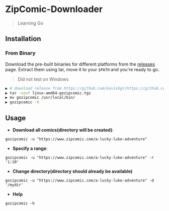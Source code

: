 # ZipComic-Downloader

> Learning Go


## Installation

### From Binary

Download the pre-built binaries for different platforms from the [releases](https://github.com/kavishgr/ZipComic-Downloader/releases) page. Extract them using tar, move it to your `$PATH` and you're ready to go.

> Did not test on Windows

```sh
▶ # download release from https://github.com/kavishgr/https://github.com/kavishgr/ZipComic-Downloader/releases/
▶ tar -xzvf linux-amd64-gozipcomic.tgz
▶ mv gozipcomic /usr/local/bin/
▶ gozipcomic -h
```

## Usage

* **Download all comics(directory will be created)**:

```
gozipcomic -u "https://www.zipcomic.com/a-lucky-luke-adventure"
```

* **Specify a range**:

```
gozipcomic -u "https://www.zipcomic.com/a-lucky-luke-adventure" -r '1:10'
```

* **Change directory(directory should already be available)**

```
gozipcomic -u "https://www.zipcomic.com/a-lucky-luke-adventure" -d '/mydir'
```

* **Help**

```
gozipcomic -h
```
